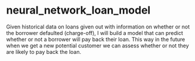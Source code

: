 # neural_network_loan_model
Given historical data on loans given out with information on whether or not the borrower defaulted (charge-off), I will build a model that can predict whether or not a borrower will pay back their loan. This way in the future when we get a new potential customer we can assess whether or not they are likely to pay back the loan.
